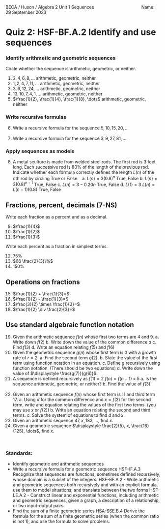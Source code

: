 BECA / Huson / Algebra 2 Unit 1 Sequences $\hspace{4cm}$ Name:
29 September 2023

# Quiz 2: HSF-BF.A.2 Identify and use sequences

### Identify arithmetic and geometric sequences

Circle whether the sequence is arithmetic, geometric, or neither.

1. $2, 4, 6, 8, \dots$
arithmetic, geometric, neither
1. $1, 2, 4, 7, 11, \dots$
arithmetic, geometric, neither
1. $3, 6, 12, 24, \dots$
arithmetic, geometric, neither
1. $13, 10, 7, 4, 1, \dots$
arithmetic, geometric, neither
1. $\frac{1}{2}, \frac{1}{4}, \frac{1}{8}, \dots$
arithmetic, geometric, neither

### Write recursive formulas

6. Write a recursive formula for the sequence $5, 10, 15, 20, \dots$  
  &nbsp;
  &nbsp;
  &nbsp;
  &nbsp;
  &nbsp;
  &nbsp;
  &nbsp;
  &nbsp;
  &nbsp;
7. Write a recursive formula for the sequence $3, 9, 27, 81, \dots$
  &nbsp;
  &nbsp;
  &nbsp;
  &nbsp;
  &nbsp;
  &nbsp;
  &nbsp;
### Apply sequences as models

8. A metal sculture is made from welded steel rods. The first rod is 3 feet long. Each successive rod is 80% of the length of the previous rod. Indicate whether each formula correctly defines the length $L(n)$ of the $n$th rod by circling True or False.
  &nbsp;
  a. $L(n) = 3(0.8)^n$
  True, False
  b. $L(n) = 3(0.8)^{n-1}$
  True, False
  c. $L(n) = 3-0.20n$
  True, False
  d. $L(1) = 3$
  $L(n) = L(n-1)(0.8)$
  True, False

## Fractions, percent, decimals (7-NS)

Write each fraction as a percent and as a decimal.

9. $\frac{1}{4}$
  &nbsp;
  &nbsp;
10. $\frac{1}{2}$
  &nbsp;
  &nbsp;
11. $\frac{1}{3}$

Write each percent as a fraction in simplest terms.

12. 75%
  &nbsp;
13. $66 \frac{2}{3}\%$
  &nbsp;
14. 150%

## Operations on fractions

15. $\frac{1}{2} + \frac{1}{3}=$
  &nbsp;
16. $\frac{1}{2} - \frac{1}{3}=$
  &nbsp;
17. $\frac{3}{2} \times \frac{1}{3}=$
  &nbsp;
18. $\frac{1}{2} \div \frac{2}{3}=$

## Use standard algebraic function notation

19. Given the arithmetic sequence $f(n)$ whose first two terms are 4 and 9.
a. Write down $f(2)$
b. Write down the value of the common difference $d$
c. Find $f(3)$
d. Write an equation relating $f(5)$ and $f(6)$
  &nbsp;
  &nbsp;
  &nbsp;
  &nbsp;
20. Given the geometric sequence $g(n)$ whose first term is 3 with a growth rate of $r=2$.
a. Find the second term $g(2)$.
b. State the value of the first term using function notation in an equation.
c. Define $g$ recursively using function notation. (There should be two equations)
d. Write down the value of $\displaystyle \frac{g(7)}{g(6)}$.
  &nbsp;
  &nbsp;
  &nbsp;
  &nbsp;
21. A sequence is defined recursively as 
  $f(1)=2$ 
  $f(n)=f(n-1) \times 5$
a. Is the sequence arithmetic, geometric, or neither?
b. Find the value of $f(3)$.
  &nbsp;
  &nbsp;
  &nbsp;
  &nbsp;
22. Given an arithmetic sequence $f(n)$ whose first term is 11 and third term 17.
a. Using $d$ for the common difference and $x=f(2)$ for the second term, write and equation relating the values of the first two terms. (you may use $x$ or $f(2)$)
b. Write an equation relating the second and third terms.
c. Solve the system of equations to find $d$ and $x$.
  &nbsp;
  &nbsp;
  &nbsp;
  &nbsp;
23. Given an arithmetic sequence $47, x, 183, \dots$, find $x$.
  &nbsp;
  &nbsp;
  &nbsp;
  &nbsp;
24. Given a geometric sequence $\displaystyle \frac{2}{5}, x, \frac{18}{125}, \dots$, find $x$.

  &nbsp;
  &nbsp;
  &nbsp;
  &nbsp;
  &nbsp;
  &nbsp;
  &nbsp;
### Standards:

- Identify geometric and arithmetic sequences
- Write a recursive formula for a geometric sequence
  HSF-IF.A.3 Recognize that sequences are functions, sometimes defined recursively, whose domain is a subset of the integers.
  HSF-BF.A.2 - Write arithmetic and geometric sequences both recursively and with an explicit formula, use them to model situations, and translate between the two forms
  HSF-LE.A.2 - Construct linear and exponential functions, including arithmetic and geometric sequences, given a graph, a description of a relationship, or two input-output pairs
- Find the sum of a finite geometric series
  HSA-SSE.B.4 Derive the formula for the sum of a finite geometric series (when the common ratio is not 1), and use the formula to solve problems.
